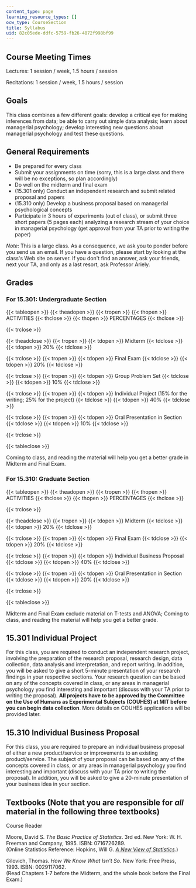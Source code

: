 ```yaml
---
content_type: page
learning_resource_types: []
ocw_type: CourseSection
title: Syllabus
uid: 82c05ede-ddfc-5759-fb26-4872f998bf99
---
```


Course Meeting Times
--------------------

Lectures: 1 session / week, 1.5 hours / session

Recitations: 1 session / week, 1.5 hours / session

Goals
-----

This class combines a few different goals: develop a critical eye for making inferences from data; be able to carry out simple data analysis; learn about managerial psychology; develop interesting new questions about managerial psychology and test these questions.

General Requirements
--------------------

*   Be prepared for every class
*   Submit your assignments on time (sorry, this is a large class and there will be no exceptions, so plan accordingly)
*   Do well on the midterm and final exam
*   (15.301 only) Conduct an independent research and submit related proposal and papers
*   (15.310 only) Develop a business proposal based on managerial psychological concepts
*   Participate in 3 hours of experiments (out of class), or submit three short papers (5 pages each) analyzing a research stream of your choice in managerial psychology (get approval from your TA prior to writing the paper)

_Note_: This is a large class. As a consequence, we ask you to ponder before you send us an email. If you have a question, please start by looking at the class's Web site on server. If you don't find an answer, ask your friends, next your TA, and only as a last resort, ask Professor Ariely.

Grades
------

### For 15.301: Undergraduate Section

{{< tableopen >}}
{{< theadopen >}}
{{< tropen >}}
{{< thopen >}}
ACTIVITIES
{{< thclose >}}
{{< thopen >}}
PERCENTAGES
{{< thclose >}}

{{< trclose >}}

{{< theadclose >}}
{{< tropen >}}
{{< tdopen >}}
Midterm
{{< tdclose >}}
{{< tdopen >}}
20%
{{< tdclose >}}

{{< trclose >}}
{{< tropen >}}
{{< tdopen >}}
Final Exam
{{< tdclose >}}
{{< tdopen >}}
20%
{{< tdclose >}}

{{< trclose >}}
{{< tropen >}}
{{< tdopen >}}
Group Problem Set
{{< tdclose >}}
{{< tdopen >}}
10%
{{< tdclose >}}

{{< trclose >}}
{{< tropen >}}
{{< tdopen >}}
Individual Project (15% for the writing; 25% for the project)
{{< tdclose >}}
{{< tdopen >}}
40%
{{< tdclose >}}

{{< trclose >}}
{{< tropen >}}
{{< tdopen >}}
Oral Presentation in Section
{{< tdclose >}}
{{< tdopen >}}
10%
{{< tdclose >}}

{{< trclose >}}

{{< tableclose >}}

Coming to class, and reading the material will help you get a better grade in Midterm and Final Exam.

### For 15.310: Graduate Section

{{< tableopen >}}
{{< theadopen >}}
{{< tropen >}}
{{< thopen >}}
ACTIVITIES
{{< thclose >}}
{{< thopen >}}
PERCENTAGES
{{< thclose >}}

{{< trclose >}}

{{< theadclose >}}
{{< tropen >}}
{{< tdopen >}}
Midterm
{{< tdclose >}}
{{< tdopen >}}
20%
{{< tdclose >}}

{{< trclose >}}
{{< tropen >}}
{{< tdopen >}}
Final Exam
{{< tdclose >}}
{{< tdopen >}}
20%
{{< tdclose >}}

{{< trclose >}}
{{< tropen >}}
{{< tdopen >}}
Individual Business Proposal
{{< tdclose >}}
{{< tdopen >}}
40%
{{< tdclose >}}

{{< trclose >}}
{{< tropen >}}
{{< tdopen >}}
Oral Presentation in Section
{{< tdclose >}}
{{< tdopen >}}
20%
{{< tdclose >}}

{{< trclose >}}

{{< tableclose >}}

Midterm and Final Exam exclude material on T-tests and ANOVA; Coming to class, and reading the material will help you get a better grade.

15.301 Individual Project
-------------------------

For this class, you are required to conduct an independent research project, involving the preparation of the research proposal, research design, data collection, data analysis and interpretation, and report writing. In addition, you will be asked to give a short 5-minute presentation of your research findings in your respective sections. Your research question can be based on any of the concepts covered in class, or any areas in managerial psychology you find interesting and important (discuss with your TA prior to writing the proposal). **All projects have to be approved by the Committee on the Use of Humans as Experimental Subjects (COUHES) at MIT before you can begin data collection**. More details on COUHES applications will be provided later.

15.310 Individual Business Proposal
-----------------------------------

For this class, you are required to prepare an individual business proposal of either a new product/service or improvements to an existing product/service. The subject of your proposal can be based on any of the concepts covered in class, or any areas in managerial psychology you find interesting and important (discuss with your TA prior to writing the proposal). In addition, you will be asked to give a 20-minute presentation of your business idea in your section.

Textbooks (Note that you are responsible for _all_ material in the following three textbooks)
---------------------------------------------------------------------------------------------

Course Reader

Moore, David S. _The Basic Practice of Statistics_. 3rd ed. New York: W. H. Freeman and Company, 1995. ISBN: 0716726289.  
(Online Statistics Reference: Hopkins, Will G. [_A New View of Statistics_](http://www.sportsci.org/resource/stats/).)

Gilovich, Thomas. _How We Know What Isn't So_. New York: Free Press, 1993. ISBN: 0029117062.  
(Read Chapters 1-7 before the Midterm, and the whole book before the Final Exam.)